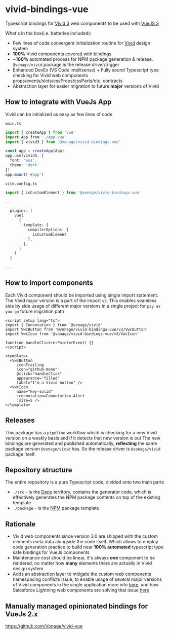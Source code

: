 # vivid-bindings-vue

Typescript bindings for [Vivid 3](http://vivid.deno.dev) web components to be used with [VueJS 3](https://vuejs.org)

What's in the box(i.e. batteries included):

* Few lines of code convergent initialization routine for [Vivid](https://github.com/Vonage/vivid-3) design system
* **100%** Vivid components covered with bindings
* **~100%** automated process for NPM package generation & release. `@vonage/vivid` package is the release driver/trigger
* Enhanced DevEx (VS Code intellisense) + Fully sound Typescript type checking for Vivid web components props/events/slots/cssProps/cssParts/etc. contracts
* Abstraction layer for easier migration to future **major** versions of Vivid


## How to integrate with VueJs App

Vivid can be initialized as easy as few lines of code

`main.ts`
```ts
import { createApp } from 'vue'
import App from './App.vue'
import { vivid3 } from '@vonage/vivid-bindings-vue'

const app = createApp(App)
app.use(vivid3, {
  font: 'oss',
  theme: 'dark'
})
app.mount('#app')
```

`vite.config.ts`
```ts
import { isCustomElement } from '@vonage/vivid-bindings-vue'

...

  plugins: [
    vue(
      {
        template: {
          compilerOptions: {
            isCustomElement
          },
        },
      }
    )
  ]

...

```


## How to import components

Each Vivid component should be imported using single import statement.
The Vivid major version is a part of the import `v3`. This enables seamless side by side usage of different major versions in a single project for `pay as you go` future migration path

```vue
<script setup lang="ts">
import { Connotation } from '@vonage/vivid'
import VwcButton from '@vonage/vivid-bindings-vue/v3/VwcButton'
import VwcIcon from '@vonage/vivid-bindings-vue/v3/VwcIcon'

function handleClick(e:PointerEvent) {}
</script>

<template>
  <VwcButton
     iconTrailing
     icon="github-mono"
     @click="handleClick"
     appearance='filled'
     label="I'm a Vivid button" />
  <VwcIcon
     name="key-solid"
     :connotation=Connotation.Alert
     :size=5 />
</template>
```

## Releases

This package has a `pipeline` workflow which is checking for a new Vivid version on a weekly basis and if it detects that new version is out The new bindings are generated and published automatically, **reflecting** the same package version `@vonage/vivid` has. So the release driver is `@vonage/vivid` package itself.

## Repository structure

The entire repository is a pure Typescript code, divided onto two main parts
- `./src` - is the [Deno](https://deno.land) territory, contains the generator code, which is effectively generates the NPM package contents on top of the existing template
- `./package` - is the [NPM](https://www.npmjs.com/package/@vonage/vivid-bindings-vue) package template

## Rationale

* Vivid web components since version 3.0 are shipped with the custom elements meta data alongside the code itself.
  Which allows to employ code generation practice to build near **100% automated** typescript type safe bindings for VueJs components
* Maintenance cost should be linear, it's always **one** component to be rendered, no matter how **many** elements there are actually in Vivid design system
* Adds an abstraction layer to mitigate the custom web components namespacing conflicts issue, to enable usage of several major versions of Vivid components in the single application more info [here](https://vivid.deno.dev/#advanced-usage), and how Salesforce Lightning web components are solving that issue [here](https://developer.salesforce.com/docs/component-library/documentation/en/lwc/lwc.create_components_namespace)


## Manually managed opinionated bindings for VueJs 2.x
https://github.com/Vonage/vivid-vue

